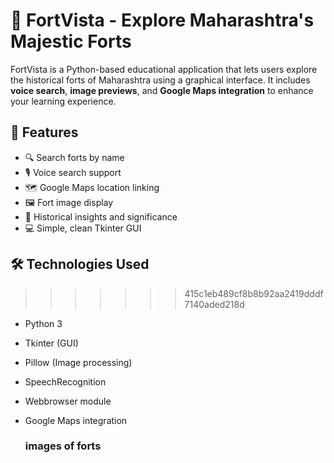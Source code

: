 # 🏰 FortVista - Explore Maharashtra's Majestic Forts

FortVista is a Python-based educational application that lets users explore the historical forts of Maharashtra using a graphical interface. It includes **voice search**, **image previews**, and **Google Maps integration** to enhance your learning experience.

## 🚀 Features
- 🔍 Search forts by name
- 🎙 Voice search support
- 🗺 Google Maps location linking
- 🖼 Fort image display
- 🧭 Historical insights and significance
- 💻 Simple, clean Tkinter GUI


## 🛠 Technologies Used
>>>>>>> 415c1eb489cf8b8b92aa2419dddf7140aded218d
- Python 3
- Tkinter (GUI)
- Pillow (Image processing)
- SpeechRecognition
- Webbrowser module
- Google Maps integration

  ### images of forts
  
